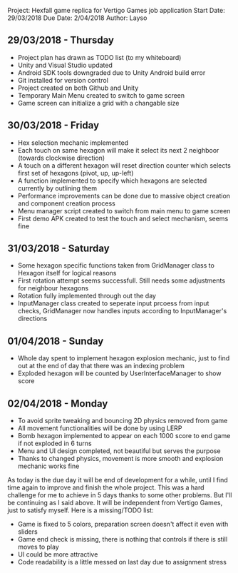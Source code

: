Project: Hexfall game replica for Vertigo Games job application
Start Date: 29/03/2018
Due Date: 2/04/2018
Author: Layso



29/03/2018 - Thursday
---------------------
- Project plan has drawn as TODO list (to my whiteboard)
- Unity and Visual Studio updated
- Android SDK tools downgraded due to Unity Android build error
- Git installed for version control
- Project created on both Github and Unity
- Temporary Main Menu created to switch to game screen
- Game screen can initialize a grid with a changable size  



30/03/2018 - Friday
-------------------
- Hex selection mechanic implemented
- Each touch on same hexagon will make it select its next 2 neighboor (towards clockwise direction)
- A touch on a different hexagon will reset direction counter which selects first set of hexagons (pivot, up, up-left)
- A function implemented to specify which hexagons are selected currently by outlining them
- Performance improvements can be done due to massive object creation and component creation process
- Menu manager script created to switch from main menu to game screen
- First demo APK created to test the touch and select mechanism, seems fine



31/03/2018 - Saturday
---------------------
- Some hexagon specific functions taken from GridManager class to Hexagon itself for logical reasons
- First rotation attempt seems successfull. Still needs some adjustments for neighbour hexagons
- Rotation fully implemented through out the day
- InputManager class created to seperate input prcoess from input checks, GridManager now handles inputs according to InputManager's directions



01/04/2018 - Sunday
-------------------
- Whole day spent to implement hexagon explosion mechanic, just to find out at the end of day that there was an indexing problem
- Exploded hexagon will be counted by UserInterfaceManager to show score



02/04/2018 - Monday
-------------------
- To avoid sprite tweaking and bouncing 2D physics removed from game
- All movement functionalities will be done by using LERP
- Bomb hexagon implemented to appear on each 1000 score to end game if not exploded in 6 turns
- Menu and UI design completed, not beautiful but serves the purpose
- Thanks to changed physics, movement is more smooth and explosion mechanic works fine

As today is the due day it will be end of development for a while, until I find time again to improve and finish the whole project.
This was a hard challenge for me to achieve in 5 days thanks to some other problems. But I'll be continuing as I said above. It will
be independent from Vertigo Games, just to satisfy myself. Here is a missing/TODO list:
- Game is fixed to 5 colors, preparation screen doesn't affect it even with sliders
- Game end check is missing, there is nothing that controls if there is still moves to play
- UI could be more attractive
- Code readability is a little messed on last day due to assignment stress
